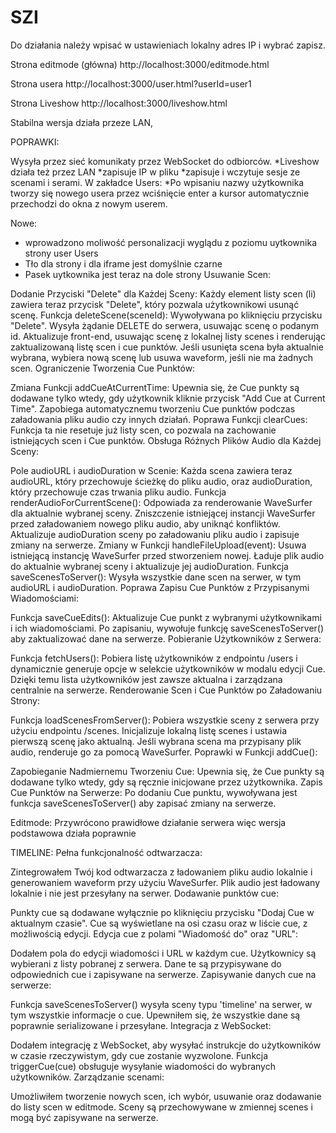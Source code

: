 # SZI
Do działania należy wpisać w ustawieniach lokalny adres IP i wybrać zapisz.  

Strona editmode (główna) 
http://localhost:3000/editmode.html

Strona usera
http://localhost:3000/user.html?userId=user1

Strona Liveshow
http://localhost:3000/liveshow.html

Stabilna wersja działa przeze LAN, 

POPRAWKI: 

Wysyła przez sieć komunikaty przez WebSocket do odbiorców. 
*Liveshow działa też przez LAN 
*zapisuje IP w pliku 
*zapisuje i wczytuje sesje ze scenami i serami.
W zakładce Users: 
*Po wpisaniu nazwy użytkownika tworzy się nowego usera przez wciśnięcie enter a kursor automatycznie przechodzi do okna z nowym userem.

 Nowe: 
* wprowadzono moliwość personalizacji wyglądu z poziomu uytkownika strony user 
Users
* Tło dla strony i dla iframe jest domyślnie czarne 
* Pasek uytkownika jest teraz na dole strony 
Usuwanie Scen:

Dodanie Przyciski "Delete" dla Każdej Sceny:
Każdy element listy scen (li) zawiera teraz przycisk "Delete", który pozwala użytkownikowi usunąć scenę.
Funkcja deleteScene(sceneId):
Wywoływana po kliknięciu przycisku "Delete".
Wysyła żądanie DELETE do serwera, usuwając scenę o podanym id.
Aktualizuje front-end, usuwając scenę z lokalnej listy scenes i renderując zaktualizowaną listę scen i cue punktów.
Jeśli usunięta scena była aktualnie wybrana, wybiera nową scenę lub usuwa waveform, jeśli nie ma żadnych scen.
Ograniczenie Tworzenia Cue Punktów:

Zmiana Funkcji addCueAtCurrentTime:
Upewnia się, że Cue punkty są dodawane tylko wtedy, gdy użytkownik kliknie przycisk "Add Cue at Current Time".
Zapobiega automatycznemu tworzeniu Cue punktów podczas załadowania pliku audio czy innych działań.
Poprawa Funkcji clearCues:
Funkcja ta nie resetuje już listy scen, co pozwala na zachowanie istniejących scen i Cue punktów.
Obsługa Różnych Plików Audio dla Każdej Sceny:

Pole audioURL i audioDuration w Scenie:
Każda scena zawiera teraz audioURL, który przechowuje ścieżkę do pliku audio, oraz audioDuration, który przechowuje czas trwania pliku audio.
Funkcja renderAudioForCurrentScene():
Odpowiada za renderowanie WaveSurfer dla aktualnie wybranej sceny.
Zniszczenie istniejącej instancji WaveSurfer przed załadowaniem nowego pliku audio, aby uniknąć konfliktów.
Aktualizuje audioDuration sceny po załadowaniu pliku audio i zapisuje zmiany na serwerze.
Zmiany w Funkcji handleFileUpload(event):
Usuwa istniejącą instancję WaveSurfer przed stworzeniem nowej.
Ładuje plik audio do aktualnie wybranej sceny i aktualizuje jej audioDuration.
Funkcja saveScenesToServer():
Wysyła wszystkie dane scen na serwer, w tym audioURL i audioDuration.
Poprawa Zapisu Cue Punktów z Przypisanymi Wiadomościami:

Funkcja saveCueEdits():
Aktualizuje Cue punkt z wybranymi użytkownikami i ich wiadomościami.
Po zapisaniu, wywołuje funkcję saveScenesToServer() aby zaktualizować dane na serwerze.
Pobieranie Użytkowników z Serwera:

Funkcja fetchUsers():
Pobiera listę użytkowników z endpointu /users i dynamicznie generuje opcje w selekcie użytkowników w modalu edycji Cue.
Dzięki temu lista użytkowników jest zawsze aktualna i zarządzana centralnie na serwerze.
Renderowanie Scen i Cue Punktów po Załadowaniu Strony:

Funkcja loadScenesFromServer():
Pobiera wszystkie sceny z serwera przy użyciu endpointu /scenes.
Inicjalizuje lokalną listę scenes i ustawia pierwszą scenę jako aktualną.
Jeśli wybrana scena ma przypisany plik audio, renderuje go za pomocą WaveSurfer.
Poprawki w Funkcji addCue():

Zapobieganie Nadmiernemu Tworzeniu Cue:
Upewnia się, że Cue punkty są dodawane tylko wtedy, gdy są ręcznie inicjowane przez użytkownika.
Zapis Cue Punktów na Serwerze:
Po dodaniu Cue punktu, wywoływana jest funkcja saveScenesToServer() aby zapisać zmiany na serwerze.

Editmode: 
Przywrócono prawidłowe działanie serwera więc wersja podstawowa działa poprawnie

TIMELINE: 
Pełna funkcjonalność odtwarzacza:

Zintegrowałem Twój kod odtwarzacza z ładowaniem pliku audio lokalnie i generowaniem waveform przy użyciu WaveSurfer.
Plik audio jest ładowany lokalnie i nie jest przesyłany na serwer.
Dodawanie punktów cue:

Punkty cue są dodawane wyłącznie po kliknięciu przycisku "Dodaj Cue w aktualnym czasie".
Cue są wyświetlane na osi czasu oraz w liście cue, z możliwością edycji.
Edycja cue z polami "Wiadomość do" oraz "URL":

Dodałem pola do edycji wiadomości i URL w każdym cue.
Użytkownicy są wybierani z listy pobranej z serwera.
Dane te są przypisywane do odpowiednich cue i zapisywane na serwerze.
Zapisywanie danych cue na serwerze:

Funkcja saveScenesToServer() wysyła sceny typu 'timeline' na serwer, w tym wszystkie informacje o cue.
Upewniłem się, że wszystkie dane są poprawnie serializowane i przesyłane.
Integracja z WebSocket:

Dodałem integrację z WebSocket, aby wysyłać instrukcje do użytkowników w czasie rzeczywistym, gdy cue zostanie wyzwolone.
Funkcja triggerCue(cue) obsługuje wysyłanie wiadomości do wybranych użytkowników.
Zarządzanie scenami:

Umożliwiłem tworzenie nowych scen, ich wybór, usuwanie oraz dodawanie do listy scen w editmode.
Sceny są przechowywane w zmiennej scenes i mogą być zapisywane na serwerze.
